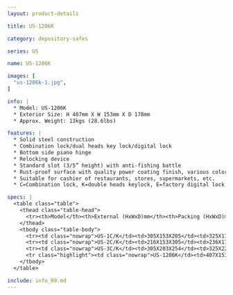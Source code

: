 ```yaml
---
layout: product-details

title: US-1206K

category: depository-safes

series: US

name: US-1206K

images: [
  "us-1206k-1.jpg",
]

info: |
  * Model: US-1206K
  * Exterior Size: H 407mm X W 153mm X D 178mm
  * Approx. Weight: 13kgs (28.6lbs)

features: |
  * Solid steel construction
  * Combination lock/dual heads key lock/digital lock
  * Bottom side piano hinge
  * Relocking device
  * Standard slot (3/5” height) with anti-fishing battle
  * Rust-proof surface with quality power coating finish, various colors available
  * Suitable for cashier of restaurants, stores, supermarkets, etc.
  * C=Combination lock, K=double heads keylock, E=factory digital lock 

specs: |
  <table class="table">
    <thead class="table-head">
      <tr><th>Model</th><th>External (HxWxD)mm</th><th>Packing (HxWxD)mm</th><th>Weight (kg)</th><th>Door (mm)</th><th>Body (mm)</th><th>20’FCL (pcs)</th></tr>
    </thead>
    <tbody class="table-body">
      <tr><td class="nowrap">US-1C/K</td><td>305X153X205</td><td>325X173X255</td><td>11</td><td>12</td><td>3</td><td>1700</td></tr>
      <tr><td class="nowrap">US-2C/K</td><td>216X153X305</td><td>236X173X355</td><td>10</td><td>12</td><td>3</td><td>1900</td></tr>
      <tr><td class="nowrap">US-3C/K</td><td>305X203X254</td><td>325X223X304</td><td>15</td><td>12</td><td>3</td><td>1250</td></tr>
      <tr class="highlight"><td class="nowrap">US-1206K</td><td>407X153X178</td><td>427X173X228</td><td>13</td><td>12</td><td>3</td><td>1400</td></tr>
    </tbody>
  </table>

include: info_09.md
---
```

